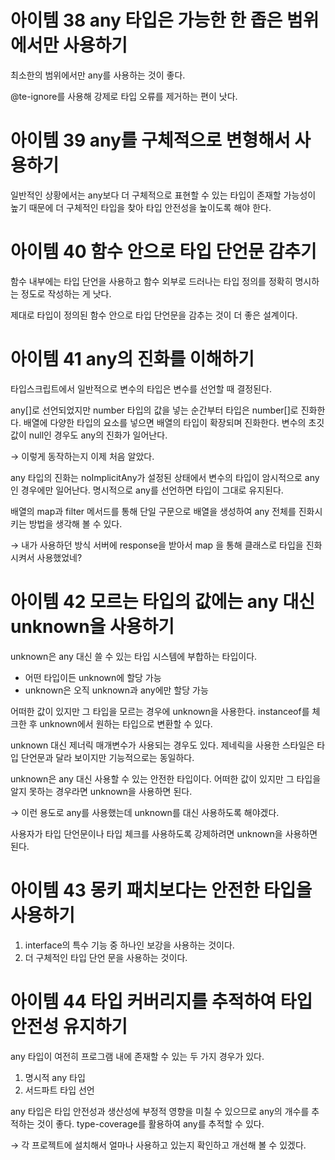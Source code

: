 # 아이템 38 any 타입은 가능한 한 좁은 범위에서만 사용하기

최소한의 범위에서만 any를 사용하는 것이 좋다.

@te-ignore를 사용해 강제로 타입 오류를 제거하는 편이 낫다.

# 아이템 39 any를 구체적으로 변형해서 사용하기

일반적인 상황에서는 any보다 더 구체적으로 표현할 수 있는 타입이 존재할 가능성이 높기 때문에 더 구체적인 타입을 찾아 타입 안전성을 높이도록 해야 한다.

# 아이템 40 함수 안으로 타입 단언문 감추기

함수 내부에는 타입 단언을 사용하고 함수 외부로 드러나는 타입 정의를 정확히 명시하는 정도로 작성하는 게 낫다.

제대로 타입이 정의된 함수 안으로 타입 단언문을 감추는 것이 더 좋은 설계이다.

# 아이템 41 any의 진화를 이해하기

타입스크립트에서 일반적으로 변수의 타입은 변수를 선언할 때 결정된다.

any[]로 선언되었지만 number 타입의 값을 넣는 순간부터 타입은 number[]로 진화한다. 배열에 다양한 타입의 요소를 넣으면 배열의 타입이 확장되며 진화한다. 변수의 초깃값이 null인 경우도 any의 진화가 일어난다.

→ 이렇게 동작하는지 이제 처음 알았다.

any 타입의 진화는 noImplicitAny가 설정된 상태에서 변수의 타입이 암시적으로 any인 경우에만 일어난다. 명시적으로 any를 선언하면 타입이 그대로 유지된다.

배열의 map과 filter 메서드를 통해 단일 구문으로 배열을 생성하여 any 전체를 진화시키는 방법을 생각해 볼 수 있다.

→ 내가 사용하던 방식 서버에 response을 받아서 map 을 통해 클래스로 타입을 진화시켜서 사용했었네?

# 아이템 42 모르는 타입의 값에는 any 대신 unknown을 사용하기

unknown은 any 대신 쓸 수 있는 타입 시스템에 부합하는 타입이다.

- 어떤 타입이든 unknown에 할당 가능
- unknown은 오직 unknown과 any에만 할당 가능

어떠한 값이 있지만 그 타입을 모르는 경우에 unknown을 사용한다. instanceof를 체크한 후 unknown에서 원하는 타입으로 변환할 수 있다.

unknown 대신 제너릭 매개변수가 사용되는 경우도 있다. 제네릭을 사용한 스타일은 타입 단언문과 달라 보이지만 기능적으로는 동일하다.

unknown은 any 대신 사용할 수 있는 안전한 타입이다. 어떠한 값이 있지만 그 타입을 알지 못하는 경우라면 unknown을 사용하면 된다.

→ 이런 용도로 any를 사용했는데 unknown를 대신 사용하도록 해야겠다.

사용자가 타입 단언문이나 타입 체크를 사용하도록 강제하려면 unknown을 사용하면 된다.

# 아이템 43 몽키 패치보다는 안전한 타입을 사용하기

1. interface의 특수 기능 중 하나인 보강을 사용하는 것이다.
2. 더 구체적인 타입 단언 문을 사용하는 것이다.

# 아이템 44 타입 커버리지를 추적하여 타입 안전성 유지하기

any 타입이 여전히 프로그램 내에 존재할 수 있는 두 가지 경우가 있다.

1. 명시적 any 타입
2. 서드파트 타입 선언

any 타입은 타입 안전성과 생산성에 부정적 영향을 미칠 수 있으므로 any의 개수를 추적하는 것이 좋다. type-coverage를 활용하여 any를 추적할 수 있다.

→ 각 프로젝트에 설치해서 얼마나 사용하고 있는지 확인하고 개선해 볼 수 있겠다.
